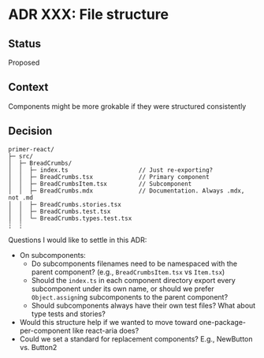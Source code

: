 # ADR XXX: File structure

## Status

Proposed

## Context

Components might be more grokable if they were structured consistently

## Decision

```
primer-react/
├─ src/
│  ├─ BreadCrumbs/
│  │  ├─ index.ts                    // Just re-exporting?
│  │  ├─ BreadCrumbs.tsx             // Primary component
│  │  ├─ BreadCrumbsItem.tsx         // Subcomponent
│  │  ├─ BreadCrumbs.mdx             // Documentation. Always .mdx, not .md
│  │  ├─ BreadCrumbs.stories.tsx
│  │  ├─ BreadCrumbs.test.tsx
│  │  └─ BreadCrumbs.types.test.tsx
┆  ┆
```

Questions I would like to settle in this ADR:

- On subcomponents:
  - Do subcomponents filenames need to be namespaced with the parent component? (e.g., `BreadCrumbsItem.tsx` vs `Item.tsx`)
  - Should the `index.ts` in each component directory export every subcomponent under its own name, or should we prefer `Object.assign`ing subcomponents to the parent component?
  - Should subcomponents always have their own test files? What about type tests and stories?
- Would this structure help if we wanted to move toward one-package-per-component like react-aria does?
- Could we set a standard for replacement components? E.g., NewButton vs. Button2

